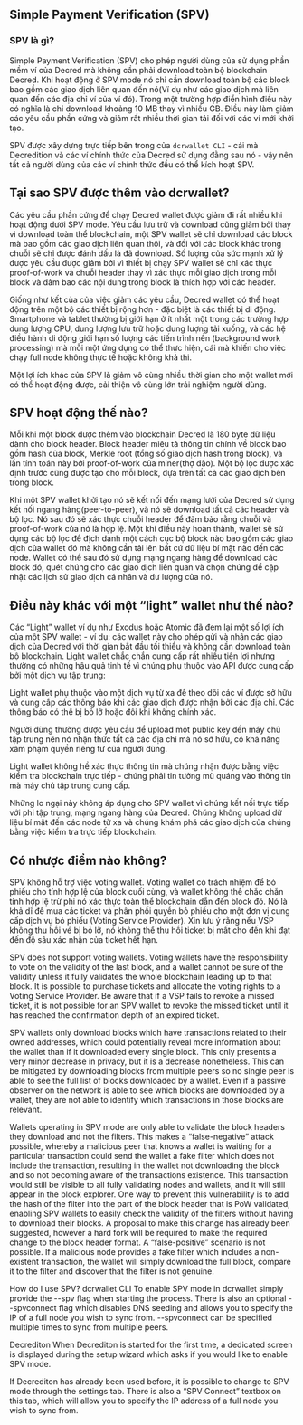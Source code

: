 ## Simple Payment Verification (SPV)

### SPV là gì?

Simple Payment Verification (SPV) cho phép người dùng của sử dụng phần mềm ví của Decred mà không cần phải download toàn bộ blockchain Decred. Khi hoạt động ở SPV mode nó chỉ cần download toàn bộ các block bao gồm các giao dịch liên quan đến nó(Ví dụ như các giao dịch mà liên quan đến các địa chỉ ví của ví đó). Trong một trường hợp điển hình điều này có nghĩa là chỉ download khoảng 10 MB thay vì nhiều GB. Điều này làm giảm các yêu cầu phần cứng và giảm rất nhiều thời gian tải đối với các ví mới khởi tạo.

SPV được xây dựng trực tiếp bên trong của `dcrwallet CLI` - cái mà Decredition và các ví chính thức của Decred sử dụng đằng sau nó - vậy nên tất cả người dùng của các ví chính thức đều có thể  kích hoạt SPV.

## Tại sao SPV được thêm vào dcrwallet?

Các yêu cầu phần cứng để chạy Decred wallet được giảm đi rất nhiều khi hoạt động dưới SPV mode. Yêu cầu lưu trữ và download cũng giảm bởi thay vì download toàn thể  blockchain, một SPV wallet sẽ chỉ download các block mà bao gồm các giao dịch liên quan thôi, và đối với các block khác trong chuỗi sẽ chỉ được đánh dấu là đã download. Số  lượng của sức mạnh xử lý được yêu cầu được giảm bởi vì thiết bị chạy SPV wallet sẽ chỉ xác thực proof-of-work và chuỗi header thay vì xác thực mỗi giao dịch trong mỗi block và đảm bao các nội dung trong block là thích hợp với các header.

Giống như kết của của việc giảm các yêu cầu, Decred wallet có thể  hoạt động trên một bộ các thiết bị rộng hơn - đặc biệt là các thiết bị di động. Smartphone và tablet thường bị giới hạn ở ít nhất một trong các trường hợp dung lượng CPU, dung lượng lưu trữ hoặc dung lượng tải xuống, và các hệ điều hành di động giới hạn số lượng các tiến trình nền (background work processing) mà mỗi một ứng dụng có thể thực hiện, cái mà khiến cho việc chạy full node không thực tế hoặc không khả thi.

Một lợi ích khác của SPV là giảm vô cùng nhiều thời gian cho một wallet mới có thể hoạt động được, cải thiện vô cùng lớn trải nghiệm người dùng.

## SPV hoạt động thế nào?

Mỗi khi một block được thêm vào blockchain Decred là 180 byte dữ liệu dành cho block header. Block header miêu tả thông tin chính về block bao gồm hash của block, Merkle root (tổng số  giao dịch hash trong block), và lần tính toán này bởi proof-of-work của miner(thợ đào). Một bộ lọc được xác định trước cũng được tạo cho mỗi block, dựa trên tất cả các giao dịch bên trong block.

Khi một SPV wallet khởi tạo nó sẽ kết nối đến mạng lưới của Decred sử dụng kết nối ngang hàng(peer-to-peer), và nó sẽ download tất cả các header và bộ lọc. Nó sau đó sẽ xác thực chuỗi header để đảm bảo rằng chuỗi và proof-of-work của nó là hợp lệ. Một khi điều này hoàn thành, wallet sẽ sử dụng các bộ lọc để địch danh một cách cục bộ block nào bao gồm các giao dịch của wallet đó mà không cần tải lên bất cứ dữ liệu bí mật nào đến các node. Wallet có thể sau đó sử dụng mạng ngang hàng để download các block đó, quét chúng cho các giao dịch liên quan và chọn chúng để cập nhật các lịch sử giao dịch cá nhân và dư lượng của nó.

## Điều này khác với một “light” wallet như thế nào?

Các “Light” wallet ví dụ như Exodus hoặc Atomic đã đem lại một số lợi ích của một SPV wallet - ví dụ: các wallet này cho phép gửi và nhận các giao dịch của Decred với thời gian bắt đầu tối thiểu và không cần download toàn bộ blockchain. Light wallet chắc chắn cung cấp rất nhiều tiện lợi nhưng thường có những hậu quả tinh tế vì chúng phụ thuộc vào API được cung cấp bởi một dịch vụ tập trung:

Light wallet phụ thuộc vào một dịch vụ từ xa để theo dõi các ví được sở hữu và cung cấp các thông báo khi các giao dịch được nhận bởi các địa chỉ. Các thông báo có thể bị bỏ lỡ hoặc đôi khi không chính xác.

Người dùng thường được yêu cầu để upload một public key đến máy chủ tập trung nên nó nhận thức tất cả các địa chỉ mà nó sở hữu, có khả năng xâm phạm quyền riêng tư của người dùng.

Light wallet không hề xác thực thông tin mà chúng nhận được bằng việc kiểm tra blockchain trực tiếp -  chúng phải tin tưởng mù quáng vào thông tin mà máy chủ tập trung cung cấp.

Những lo ngại này không áp dụng cho SPV wallet vì chúng kết nối trực tiếp với phi tập trung, mạng ngang hàng của Decred. Chúng không upload dữ liệu bí mật đến các node từ xa và chúng khám phá các giao dịch của chúng bằng việc kiểm tra trực tiếp blockchain.

## Có nhược điểm nào không?

SPV không hỗ trợ việc voting wallet. Voting wallet có trách nhiệm để bỏ phiếu cho tính hợp lệ của block cuối cùng, và wallet không thể chắc chắn tính hợp lệ trừ phi nó xác thực toàn thể blockchain dẫn đến block đó. Nó là khả dĩ để mua các ticket và phân phối quyền bỏ phiếu cho một đơn vị cung cấp dịch vụ bỏ phiếu (Voting Service Provider). Xin lưu ý rằng nếu VSP không thu hồi vé bị bỏ lỡ, nó không thể thu hồi ticket bị mất cho đến khi đạt đến độ sâu xác nhận của ticket hết hạn.

SPV does not support voting wallets. Voting wallets have the responsibility to vote on the validity of the last block, and a wallet cannot be sure of the validity unless it fully validates the whole blockchain leading up to that block. It is possible to purchase tickets and allocate the voting rights to a Voting Service Provider. Be aware that if a VSP fails to revoke a missed ticket, it is not possible for an SPV wallet to revoke the missed ticket until it has reached the confirmation depth of an expired ticket.

SPV wallets only download blocks which have transactions related to their owned addresses, which could potentially reveal more information about the wallet than if it downloaded every single block. This only presents a very minor decrease in privacy, but it is a decrease nonetheless. This can be mitigated by downloading blocks from multiple peers so no single peer is able to see the full list of blocks downloaded by a wallet. Even if a passive observer on the network is able to see which blocks are downloaded by a wallet, they are not able to identify which transactions in those blocks are relevant.

Wallets operating in SPV mode are only able to validate the block headers they download and not the filters. This makes a “false-negative” attack possible, whereby a malicious peer that knows a wallet is waiting for a particular transaction could send the wallet a fake filter which does not include the transaction, resulting in the wallet not downloading the block and so not becoming aware of the transactions existence. This transaction would still be visible to all fully validating nodes and wallets, and it will still appear in the block explorer. One way to prevent this vulnerability is to add the hash of the filter into the part of the block header that is PoW validated, enabling SPV wallets to easily check the validity of the filters without having to download their blocks. A proposal to make this change has already been suggested, however a hard fork will be required to make the required change to the block header format. A “false-positive” scenario is not possible. If a malicious node provides a fake filter which includes a non-existent transaction, the wallet will simply download the full block, compare it to the filter and discover that the filter is not genuine.

How do I use SPV?
dcrwallet CLI
To enable SPV mode in dcrwallet simply provide the --spv flag when starting the process. There is also an optional --spvconnect flag which disables DNS seeding and allows you to specify the IP of a full node you wish to sync from. --spvconnect can be specified multiple times to sync from multiple peers.

Decrediton
When Decrediton is started for the first time, a dedicated screen is displayed during the setup wizard which asks if you would like to enable SPV mode.

If Decrediton has already been used before, it is possible to change to SPV mode through the settings tab. There is also a “SPV Connect” textbox on this tab, which will allow you to specify the IP address of a full node you wish to sync from.